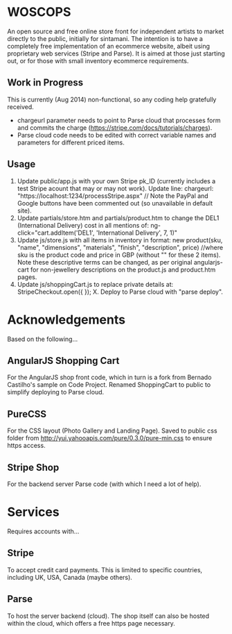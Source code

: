 WOSCOPS
=======
An open source and free online store front for independent artists to market directly to the public, initially for sintamani. The intention is to have a completely free implementation of an ecommerce website, albeit using proprietary web services (Stripe and Parse). It is aimed at those just starting out, or for those with small inventory ecommerce requirements.

Work in Progress
----------------
This is currently (Aug 2014) non-functional, so any coding help gratefully received.

* chargeurl parameter needs to point to Parse cloud that processes form and commits the charge (https://stripe.com/docs/tutorials/charges).
* Parse cloud code needs to be edited with correct variable names and parameters for different priced items.

Usage
-----
1. Update public/app.js with your own Stripe pk_ID (currently includes a test Stripe acount that may or may not work). Update line:
chargeurl: "https://localhost:1234/processStripe.aspx" // 
Note the PayPal and Google buttons have been commented out (so unavailable in default site).
2. Update partials/store.htm and partials/product.htm to change the DEL1 (International Delivery) cost in all mentions of:
ng-click="cart.addItem('DEL1', 'International Delivery', 7, 1)" <!--where 7 is cost in GBP and DEL1 is sku for delivery charge.!-->
3. Update js/store.js with all items in inventory in format:
new product(sku, "name", "dimensions", "materials", "finish", "description", price) //where sku is the product code and price in GBP (without "" for these 2 items).
Note these descriptive terms can be changed, as per original angularjs-cart for non-jewellery descriptions on the product.js and product.htm pages.
4. Update js/shoppingCart.js to replace private details at:
    StripeCheckout.open({
    });
X. Deploy to Parse cloud with "parse deploy".

Acknowledgements
================
Based on the following...

AngularJS Shopping Cart
-----------------------
For the AngularJS shop front code, which in turn is a fork from Bernado Castilho's sample on Code Project. Renamed ShoppingCart to public to simplify deploying to Parse cloud.

PureCSS
-------
For the CSS layout (Photo Gallery and Landing Page).
Saved to public css folder from http://yui.yahooapis.com/pure/0.3.0/pure-min.css to ensure https access.

Stripe Shop
-----------
For the backend server Parse code (with which I need a lot of help).

Services
========

Requires accounts with...

Stripe
------
To accept credit card payments. This is limited to specific countries, including UK, USA, Canada (maybe others).

Parse
-----
To host the server backend (cloud). The shop itself can also be hosted within the cloud, which offers a free https page necessary.
